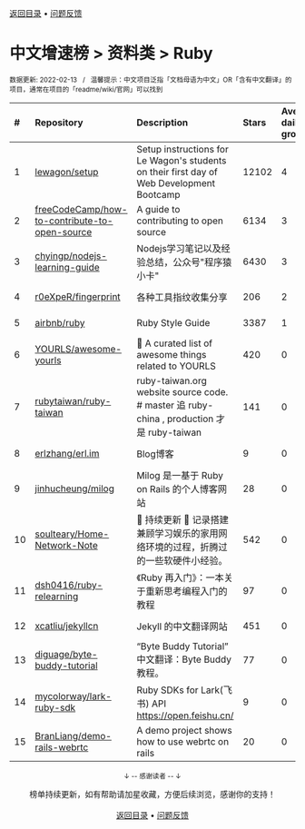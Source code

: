 <a href="https://github.com/GrowingGit/GitHub-Chinese-Top-Charts#github中文排行榜">返回目录</a> • <a href="/content/docs/feedback.md">问题反馈</a>

# 中文增速榜 > 资料类 > Ruby
<sub>数据更新: 2022-02-13&nbsp;&nbsp;&nbsp;/&nbsp;&nbsp;&nbsp;温馨提示：中文项目泛指「文档母语为中文」OR「含有中文翻译」的项目，通常在项目的「readme/wiki/官网」可以找到</sub>

|#|Repository|Description|Stars|Average daily growth|Updated|
|:-|:-|:-|:-|:-|:-|
|1|[lewagon/setup](https://github.com/lewagon/setup)|Setup instructions for Le Wagon's students on their first day of Web Development Bootcamp|12102|4|2022-02-11|
|2|[freeCodeCamp/how-to-contribute-to-open-source](https://github.com/freeCodeCamp/how-to-contribute-to-open-source)|A guide to contributing to open source|6134|3|2022-02-09|
|3|[chyingp/nodejs-learning-guide](https://github.com/chyingp/nodejs-learning-guide)|Nodejs学习笔记以及经验总结，公众号"程序猿小卡"|6430|3|2022-02-12|
|4|[r0eXpeR/fingerprint](https://github.com/r0eXpeR/fingerprint)|各种工具指纹收集分享|206|2|2021-11-03|
|5|[airbnb/ruby](https://github.com/airbnb/ruby)|Ruby Style Guide|3387|1|2021-12-28|
|6|[YOURLS/awesome-yourls](https://github.com/YOURLS/awesome-yourls)|🎉 A curated list of awesome things related to YOURLS|420|0|2022-02-11|
|7|[rubytaiwan/ruby-taiwan](https://github.com/rubytaiwan/ruby-taiwan)|ruby-taiwan.org website source code. # master 追 ruby-china , production 才是 ruby-taiwan|141|0|2021-09-27|
|8|[erlzhang/erl.im](https://github.com/erlzhang/erl.im)|Blog博客|9|0|2021-09-27|
|9|[jinhucheung/milog](https://github.com/jinhucheung/milog)|Milog 是一基于 Ruby on Rails 的个人博客网站|28|0|2021-09-27|
|10|[soulteary/Home-Network-Note](https://github.com/soulteary/Home-Network-Note)|🚧 持续更新 🚧 记录搭建兼顾学习娱乐的家用网络环境的过程，折腾过的一些软硬件小经验。|542|0|2022-02-11|
|11|[dsh0416/ruby-relearning](https://github.com/dsh0416/ruby-relearning)|《Ruby 再入门》：一本关于重新思考编程入门的教程|97|0|2021-09-28|
|12|[xcatliu/jekyllcn](https://github.com/xcatliu/jekyllcn)|Jekyll 的中文翻译网站|451|0|2022-01-27|
|13|[diguage/byte-buddy-tutorial](https://github.com/diguage/byte-buddy-tutorial)|“Byte Buddy Tutorial” 中文翻译：Byte Buddy 教程。|77|0|2021-11-16|
|14|[mycolorway/lark-ruby-sdk](https://github.com/mycolorway/lark-ruby-sdk)|Ruby SDKs for Lark(飞书) API https://open.feishu.cn/|9|0|2021-10-24|
|15|[BranLiang/demo-rails-webrtc](https://github.com/BranLiang/demo-rails-webrtc)|A demo project shows how to use webrtc on rails|20|0|2022-02-12|

<div align="center">
    <p><sub>↓ -- 感谢读者 -- ↓</sub></p>
    榜单持续更新，如有帮助请加星收藏，方便后续浏览，感谢你的支持！
</div>

<br/>

<div align="center"><a href="https://github.com/GrowingGit/GitHub-Chinese-Top-Charts#github中文排行榜">返回目录</a> • <a href="/content/docs/feedback.md">问题反馈</a></div>
